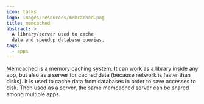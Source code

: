 ```yaml
---
icon: tasks
logo: images/resources/memcached.png
title: memcached
abstract: >
  A library/server used to cache
  data and speedup database queries.
tags:
  - apps  
---
```

Memcached is a memory caching system.
It can work as a library inside any app, but also
as a server for cached data (because network is faster than disks).
It is used to cache data from databases in order
to save accesses to disk.
Then used as a server, the same memcached server can be
shared among multiple apps.

